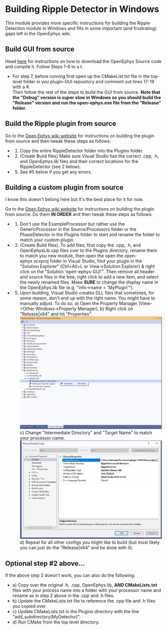 # Building Ripple Detector in Windows
This module provides more specific instructions for building the Ripple Detection module in Windows and fills in some important (and frustrating) gaps left in the OpenEphys wiki.

## Build GUI from source
Head [here](https://open-ephys.atlassian.net/wiki/spaces/OEW/pages/491621/Windows) for instructions on how to download the OpenEphys Source code and compile it. Follow Steps 1-6 to a t.  
- For step 7, before running first open up the CMakeList.txt file in the top-level folder in you plugin-GUI repository and comment out lines 17-19 with a #.  
Then follow the rest of the steps to build the GUI from source.  <b> Note that the "Debug" version is super slow in Windows so you should build the "Release" version and run the open-ephys.exe file from the "Release" folder.</b>

## Build the Ripple plugin from source
 Go to the [Open Ephys wiki website](https://open-ephys.atlassian.net/wiki/spaces/OEW/pages/950297/Tutorial+Add+a+custom+processor) for instructions on building the plugin from source and then tweak these steps as follows:  
- 1) Copy the entire RippleDetector folder into the Plugins folder. 
- 2) (Create Build files) Make sure Visual Studio has the correct .cpp, .h, and OpenEphys.lib files and their correct locations for the RippleDetector (see 2 below).  
- 5) See #5 below if you get any errors.


## Building a custom plugin from source
I know this doesn't belong here but it's the best place for it for now.  
  
Go to the [Open Ephys wiki website](https://open-ephys.atlassian.net/wiki/spaces/OEW/pages/950297/Tutorial+Add+a+custom+processor) for instructions on building the plugin from source. Do them <b>IN ORDER</b> and then tweak these steps as follows:  
- 1) Don't use the ExampleProcessor but rather use the GenericProcessor in the Source/Processors folder or the PhaseDetector in the Plugins folder to start and rename the folder to match your custom plugin.  
- 2) (Create Build files). To add files, first copy the .cpp, .h, and OpenEphysLib.cpp files over to the Plugins directory, rename them to match you new module, then open the open the open-ephys.vcxproj folder in Visual Studio, find your plugin in the "Solution Explorer" (Ctrl+Alt+L or View->Solution Explorer) & right click on the "Solution 'open-ephys-GUI'". Then remove all header and source files in the tree, right click to add a new item, and select the newly renamed files. Make <b>SURE</b> to change the display name in the OpenEphys.lib file (e.g. "info->name = 'MyPlugin'").  
- 5) Upon building, Visual Studio creates DLL files that sometimes, for some reason, don't end up with the right name.  You might have to manually adjust.  To do so, a) Open the Property Manager (View->Other Windows->Property Manager), b) Right click on "Release|x64" and hit "Properties".   
![Image of Change Screen](https://github.com/diba-lab/RippleDetector/blob/master/Windows/How%20to%20get%20to%20screen%20to%20change%20plugin%20DLL%20output%20name.JPG)  
c) Change "Intermediate Directory" and "Target Name" to match your processor name.  
![How to change DLL location image](https://github.com/diba-lab/RippleDetector/blob/master/Windows/How%20to%20change%20plugin%20DLL%20output%20name%20Ripple%20Detector.JPG)
d) Repeat for all other configs you might like to build (but most likely you can just do the "Release|x64" and be done with it).  

## Optional step #2 above...
If the above step 2 doesn't work, you can also do the following:  
- a) Copy over the original .h, .cpp, OpenEphys.lib, <b>AND CMakeLists.txt</b> files with your process name into a folder with your processor name and rename as in step 2 above in the .cpp and .h files.
- b) Update the CMakeLists.txt file to reference the .cpp file and .h files you copied over.  
- c) Update CMakeLists.txt in the Plugins directory with the line "add_subdirectory(MyDetector)".  
- d) Run CMake from the top level directory.  
